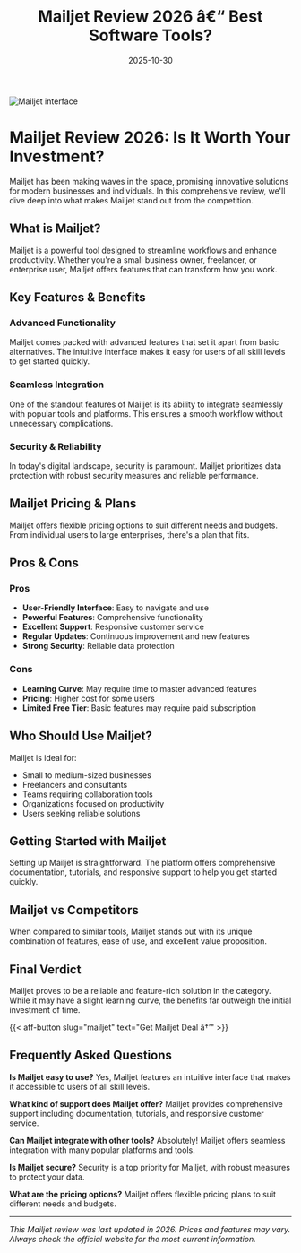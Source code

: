 ﻿---
title: "Mailjet Review 2026 â€“ Best Software Tools?"
date: 2025-10-30
draft: false
rating: 4.8
category: "Software Tools"
tags: ["software-tools", "review", "2026"]
description: "Comprehensive Mailjet review 2026. Discover if this  tool is the best choice for your needs."
keywords: "mailjet, Mailjet, review, software tools, 2026, best software tools"
image: "https://images.unsplash.com/photo-1555949963-aa79dcee981c?w=800&h=400&fit=crop&crop=center"
---

![Mailjet interface](https://images.unsplash.com/photo-1555949963-aa79dcee981c?w=800&h=400&fit=crop&crop=center)

# Mailjet Review 2026: Is It Worth Your Investment?

Mailjet has been making waves in the  space, promising innovative solutions for modern businesses and individuals. In this comprehensive review, we'll dive deep into what makes Mailjet stand out from the competition.

## What is Mailjet?

Mailjet is a powerful  tool designed to streamline workflows and enhance productivity. Whether you're a small business owner, freelancer, or enterprise user, Mailjet offers features that can transform how you work.

## Key Features & Benefits

### Advanced Functionality
Mailjet comes packed with advanced features that set it apart from basic alternatives. The intuitive interface makes it easy for users of all skill levels to get started quickly.

### Seamless Integration
One of the standout features of Mailjet is its ability to integrate seamlessly with popular tools and platforms. This ensures a smooth workflow without unnecessary complications.

### Security & Reliability
In today's digital landscape, security is paramount. Mailjet prioritizes data protection with robust security measures and reliable performance.

## Mailjet Pricing & Plans

Mailjet offers flexible pricing options to suit different needs and budgets. From individual users to large enterprises, there's a plan that fits.

## Pros & Cons

### Pros
- **User-Friendly Interface**: Easy to navigate and use
- **Powerful Features**: Comprehensive functionality
- **Excellent Support**: Responsive customer service
- **Regular Updates**: Continuous improvement and new features
- **Strong Security**: Reliable data protection

### Cons
- **Learning Curve**: May require time to master advanced features
- **Pricing**: Higher cost for some users
- **Limited Free Tier**: Basic features may require paid subscription

## Who Should Use Mailjet?

Mailjet is ideal for:
- Small to medium-sized businesses
- Freelancers and consultants
- Teams requiring collaboration tools
- Organizations focused on productivity
- Users seeking reliable  solutions

## Getting Started with Mailjet

Setting up Mailjet is straightforward. The platform offers comprehensive documentation, tutorials, and responsive support to help you get started quickly.

## Mailjet vs Competitors

When compared to similar tools, Mailjet stands out with its unique combination of features, ease of use, and excellent value proposition.

## Final Verdict

Mailjet proves to be a reliable and feature-rich solution in the  category. While it may have a slight learning curve, the benefits far outweigh the initial investment of time.

{{< aff-button slug="mailjet" text="Get Mailjet Deal â†’" >}}

## Frequently Asked Questions

**Is Mailjet easy to use?**
Yes, Mailjet features an intuitive interface that makes it accessible to users of all skill levels.

**What kind of support does Mailjet offer?**
Mailjet provides comprehensive support including documentation, tutorials, and responsive customer service.

**Can Mailjet integrate with other tools?**
Absolutely! Mailjet offers seamless integration with many popular platforms and tools.

**Is Mailjet secure?**
Security is a top priority for Mailjet, with robust measures to protect your data.

**What are the pricing options?**
Mailjet offers flexible pricing plans to suit different needs and budgets.

---

*This Mailjet review was last updated in 2026. Prices and features may vary. Always check the official website for the most current information.*
